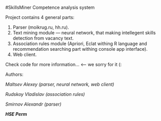 #SkillsMiner
Competence analysis system

Project contains 4 general parts: 

1. Parser (moikrug.ru, hh.ru).
2. Text mining module — neural network, that making intellegent skills detection from vacancy text.
3. Association rules module (Apriori, Eclat withing R language and recommendation searching part withing console app interface).
4. Web client.

Check code for more information... <— we sorry for it (: 


Authors: 

_Maltsev Alexey (parser, neural network, web client)_

_Rudskoy Vladislav (association rules)_

_Smirnov Alexandr (parser)_

_**HSE Perm**_
